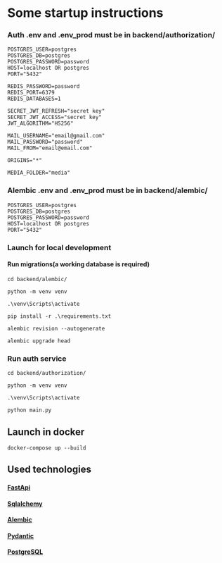 # Some startup instructions

### Auth .env and .env_prod must be in backend/authorization/

```
POSTGRES_USER=postgres
POSTGRES_DB=postgres
POSTGRES_PASSWORD=password
HOST=localhost OR postgres
PORT="5432"

REDIS_PASSWORD=password
REDIS_PORT=6379
REDIS_DATABASES=1

SECRET_JWT_REFRESH="secret key"
SECRET_JWT_ACCESS="secret key"
JWT_ALGORITHM="HS256"

MAIL_USERNAME="email@gmail.com"
MAIL_PASSWORD="password"
MAIL_FROM="email@email.com"

ORIGINS="*"

MEDIA_FOLDER="media"
```
### Alembic .env and .env_prod must be in backend/alembic/
```
POSTGRES_USER=postgres
POSTGRES_DB=postgres
POSTGRES_PASSWORD=password
HOST=localhost OR postgres
PORT="5432"
```

### Launch for local development
#### Run migrations(a working database is required)
```
cd backend/alembic/
```
```
python -m venv venv
```
```
.\venv\Scripts\activate
```
```
pip install -r .\requirements.txt
```
```
alembic revision --autogenerate
```
```
alembic upgrade head
```
### Run auth service
```
cd backend/authorization/
```
```
python -m venv venv
```
```
.\venv\Scripts\activate
```
```
python main.py
```

## Launch in docker

```
docker-compose up --build
```

## Used technologies

#### [FastApi](https://fastapi.tiangolo.com/)

#### [Sqlalchemy](https://www.sqlalchemy.org/)

#### [Alembic](https://alembic.sqlalchemy.org/en/latest/)

#### [Pydantic](https://docs.pydantic.dev/latest/)

#### [PostgreSQL](https://www.postgresql.org/)
